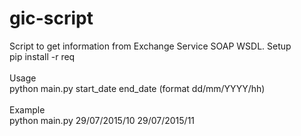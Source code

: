 # gic-script
Script to get information from Exchange Service SOAP WSDL.
Setup
<br />
pip install -r req
<br /><br />
Usage
<br />
python main.py start_date end_date 
(format dd/mm/YYYY/hh)
<br /><br />
Example
<br />
python main.py 29/07/2015/10 29/07/2015/11
